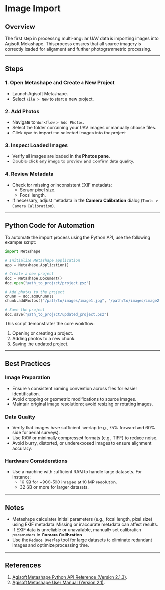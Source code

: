 # Image Import

## Overview
The first step in processing multi-angular UAV data is importing images into Agisoft Metashape. This process ensures that all source imagery is correctly loaded for alignment and further photogrammetric processing.

---

## Steps

### **1. Open Metashape and Create a New Project**
- Launch Agisoft Metashape.
- Select `File > New` to start a new project.

### **2. Add Photos**
- Navigate to `Workflow > Add Photos`.
- Select the folder containing your UAV images or manually choose files.
- Click `Open` to import the selected images into the project.

### **3. Inspect Loaded Images**
- Verify all images are loaded in the **Photos pane**.
- Double-click any image to preview and confirm data quality.

### **4. Review Metadata**
- Check for missing or inconsistent EXIF metadata:
  - Sensor pixel size.
  - Focal length.
- If necessary, adjust metadata in the **Camera Calibration** dialog (`Tools > Camera Calibration`).

---

## Python Code for Automation
To automate the import process using the Python API, use the following example script:

```python
import Metashape

# Initialize Metashape application
app = Metashape.Application()

# Create a new project
doc = Metashape.Document()
doc.open("path_to_project/project.psz")

# Add photos to the project
chunk = doc.addChunk()
chunk.addPhotos(["/path/to/images/image1.jpg", "/path/to/images/image2.jpg"])

# Save the project
doc.save("path_to_project/updated_project.psz")
```

This script demonstrates the core workflow:
1. Opening or creating a project.
2. Adding photos to a new chunk.
3. Saving the updated project.

---

## Best Practices

### **Image Preparation**
- Ensure a consistent naming convention across files for easier identification.
- Avoid cropping or geometric modifications to source images.
- Maintain original image resolutions; avoid resizing or rotating images.

### **Data Quality**
- Verify that images have sufficient overlap (e.g., 75% forward and 60% side for aerial surveys).
- Use RAW or minimally compressed formats (e.g., TIFF) to reduce noise.
- Avoid blurry, distorted, or underexposed images to ensure alignment accuracy.

### **Hardware Considerations**
- Use a machine with sufficient RAM to handle large datasets. For instance:
  - 16 GB for ~300-500 images at 10 MP resolution.
  - 32 GB or more for larger datasets.

---

## Notes
- Metashape calculates initial parameters (e.g., focal length, pixel size) using EXIF metadata. Missing or inaccurate metadata can affect results.
- If EXIF data is unreliable or unavailable, manually set calibration parameters in **Camera Calibration**.
- Use the `Reduce Overlap` tool for large datasets to eliminate redundant images and optimize processing time.

---

## References
1. [Agisoft Metashape Python API Reference (Version 2.1.3)](https://www.agisoft.com/pdf/metashape_python_api_2_1_3.pdf).
2. [Agisoft Metashape User Manual (Version 2.1)](https://www.agisoft.com/pdf/metashape_2_1_en.pdf).

